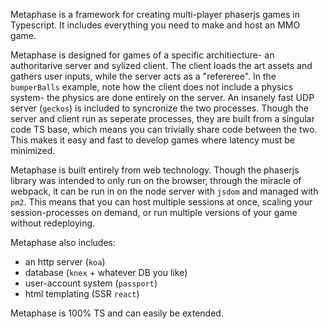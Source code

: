 Metaphase is a framework for creating multi-player phaserjs games in Typescript. It includes everything you need to make and host an MMO game. 

Metaphase is designed for games of a specific architiecture- an authoritarive server and sylized client. The client loads the art assets and gathers user inputs, while the server acts as a "refereree". In the `bumperBalls` example, note how the client does not include a physics system- the physics are done entirely on the server. An insanely fast UDP server (`geckos`) is included to syncronize the two processes. Though the server and client run as seperate processes, they are built from a singular code TS base, which means you can trivially share code between the two. This makes it easy and fast to develop games where latency must be minimized. 

Metaphase is built entirely from web technology. Though the phaserjs library was intended to only run on the browser, through the miracle of webpack, it can be run in on the node server with `jsdom` and managed with `pm2`. This means that you can host multiple sessions at once, scaling your session-processes on demand, or run multiple versions of your game without redeploying. 

Metaphase also includes:
- an http server (`koa`)
- database (`knex` + whatever DB you like)
- user-account system (`passport`)
- html templating (SSR `react`)

Metaphase is 100% TS and can easily be extended.
